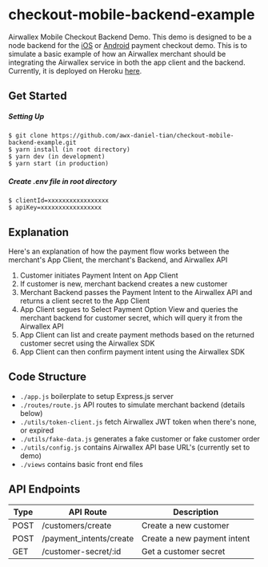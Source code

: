 # checkout-mobile-backend-example

Airwallex Mobile Checkout Backend Demo. This demo is designed to be a node backend for the [iOS](https://github.com/airwallex/airwallex-payment-ios) or [Android](https://github.com/airwallex/airwallex-payment-android) payment checkout demo. This is to simulate a basic example of how an Airwallex merchant should be integrating the Airwallex service in both the app client and the backend. Currently, it is deployed on Heroku [here](https://checkout-mobile-backend-demo.herokuapp.com/).

## Get Started

##### Setting Up

```
$ git clone https://github.com/awx-daniel-tian/checkout-mobile-backend-example.git
$ yarn install (in root directory)
$ yarn dev (in development)
$ yarn start (in production)
```

##### Create .env file in root directory

```
$ clientId=xxxxxxxxxxxxxxxxx
$ apiKey=xxxxxxxxxxxxxxxxx
```

## Explanation

Here's an explanation of how the payment flow works between the merchant's App Client, the merchant's Backend, and Airwallex API

1. Customer initiates Payment Intent on App Client
2. If customer is new, merchant backend creates a new customer
3. Merchant Backend passes the Payment Intent to the Airwallex API and returns a client secret to the App Client
4. App Client segues to Select Payment Option View and queries the merchant backend for customer secret, which will query it from the Airwallex API
5. App Client can list and create payment methods based on the returned customer secret using the Airwallex SDK
6. App Client can then confirm payment intent using the Airwallex SDK

## Code Structure

- `./app.js` boilerplate to setup Express.js server
- `./routes/route.js` API routes to simulate merchant backend (details below)
- `./utils/token-client.js` fetch Airwallex JWT token when there's none, or expired
- `./utils/fake-data.js` generates a fake customer or fake customer order
- `./utils/config.js` contains Airwallex API base URL's (currently set to demo)
- `./views` contains basic front end files

## API Endpoints

| Type | API Route               | Description                 |
| ---- | ----------------------- | --------------------------- |
| POST | /customers/create       | Create a new customer       |
| POST | /payment_intents/create | Create a new payment intent |
| GET  | /customer-secret/:id    | Get a customer secret       |
